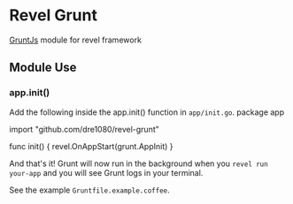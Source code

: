 Revel Grunt
======

[GruntJs](http://gruntjs.com) module for revel framework

## Module Use

### app.init()

Add the following inside the app.init() function in `app/init.go`.
  package app

  import "github.com/dre1080/revel-grunt"

  func init() {
    revel.OnAppStart(grunt.AppInit)
  }

And that's it! Grunt will now run in the background when you `revel run your-app` and you will see Grunt logs in your terminal.

See the example `Gruntfile.example.coffee`.
